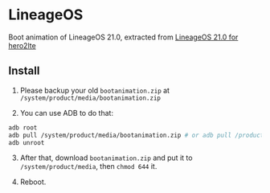 # LineageOS

Boot animation of LineageOS 21.0, extracted from [LineageOS 21.0 for hero2lte](https://xdaforums.com/t/lineageos-21-0-android-14-signature-spoofing-ota-updates-for-s7-edge-exynos.4655852)

## Install

1. Please backup your old `bootanimation.zip` at `/system/product/media/bootanimation.zip`

2. You can use ADB to do that:

```sh
adb root
adb pull /system/product/media/bootanimation.zip # or adb pull /product/media/bootanimation.zip
adb unroot
```

3. After that, download `bootanimation.zip` and put it to `/system/product/media`, then `chmod 644` it.

4. Reboot.
